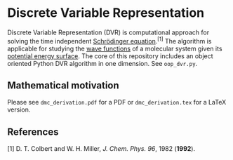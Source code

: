 # Discrete Variable Representation
Discrete Variable Representation (DVR) is computational approach for solving the time independent [Schrödinger equation](https://en.wikipedia.org/wiki/Schr%C3%B6dinger_equation#Time-independent_equation).<sup>[1]</sup>
The algorithm is applicable for studying the [wave functions](https://en.wikipedia.org/wiki/Wave_function#Position-space_wave_functions) of a molecular system given its [potential energy surface](https://en.wikipedia.org/wiki/Potential_energy_surface). The core of this repository includes an object oriented Python DVR algorithm in one dimension. See `oop_dvr.py`.

## Mathematical motivation
Please see `dmc_derivation.pdf` for a PDF or `dmc_derivation.tex` for a LaTeX version.

## References
[1] D. T. Colbert and W. H. Miller, *J. Chem. Phys. 96*, 1982 (**1992**).

